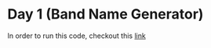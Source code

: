 # Day 1 (Band Name Generator)

In order to run this code, checkout this [link](https://replit.com/@owaisqayyum/Day-1-Band-Name-Genrator#main.py)
